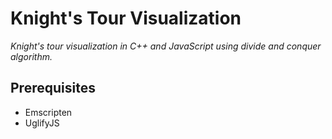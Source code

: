 # Knight's Tour Visualization

_Knight's tour visualization in C++ and JavaScript using divide and conquer algorithm._

## Prerequisites

* Emscripten
* UglifyJS
